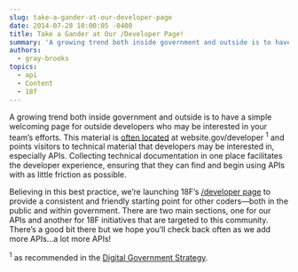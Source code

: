 ```yaml
---
slug: take-a-gander-at-our-developer-page
date: 2014-07-28 10:00:05 -0400
title: Take a Gander at Our /Developer Page!
summary: 'A growing trend both inside government and outside is to have a simple welcoming page for outside developers who may be interested in your team’s efforts. This material is often located at website.gov/developer 1 and points visitors to technical material that developers may be interested in, especially APIs. Collecting technical documentation in one place facilitates'
authors:
  - gray-brooks
topics:
  - api
  - Content
  - 18f
---
```


A growing trend both inside government and outside is to have a simple welcoming page for outside developers who may be interested in your team’s efforts. This material is [often located](http://18fblog.tumblr.com/post/87233336788/announcing-the-developer-program-a-new-hub-for) at website.gov/developer <sup>1</sup> and points visitors to technical material that developers may be interested in, especially APIs. Collecting technical documentation in one place facilitates the developer experience, ensuring that they can find and begin using APIs with as little friction as possible.

Believing in this best practice, we’re launching 18F’s [/developer page](https://18f.gsa.gov/developer/) to provide a consistent and friendly starting point for other coders—both in the public and within government. There are two main sections, one for our APIs and another for 18F initiatives that are targeted to this community. There’s a good bit there but we hope you’ll check back often as we add more APIs…a lot more APIs!

<sup>1</sup> as recommended in the [Digital Government Strategy](http://www.whitehouse.gov/sites/default/files/omb/egov/digital-government/digital-government.html#open-data-default).

 